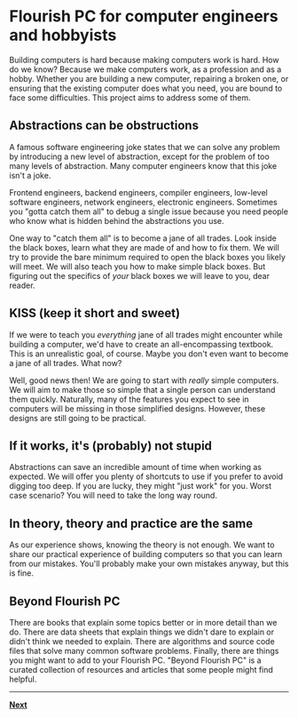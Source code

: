 # Flourish PC for computer engineers and hobbyists

Building computers is hard because making computers work is hard. How do we know? Because we make computers work, as a profession and as a hobby. Whether you are building a new computer, repairing a broken one, or ensuring that the existing computer does what you need, you are bound to face some difficulties. This project aims to address some of them.

## Abstractions can be obstructions
A famous software engineering joke states that we can solve any problem by introducing a new level of abstraction, except for the problem of too many levels of abstraction. Many computer engineers know that this joke isn't a joke.

Frontend engineers, backend engineers, compiler engineers, low-level software engineers, network engineers, electronic engineers. Sometimes you "gotta catch them all" to debug a single issue because you need people who know what is hidden behind the abstractions you use.

One way to "catch them all" is to become a jane of all trades. Look inside the black boxes, learn what they are made of and how to fix them. We will try to provide the bare minimum required to open the black boxes you likely will meet. We will also teach you how to make simple black boxes. But figuring out the specifics of _your_ black boxes we will leave to you, dear reader.

## KISS (keep it short and sweet)
If we were to teach you _everything_  jane of all trades might encounter while building a computer, we'd have to create an all-encompassing textbook. This is an unrealistic goal, of course. Maybe you don't even want to become a jane of all trades. What now?

Well, good news then! We are going to start with _really_ simple computers. We will aim to make those so simple that a single person can understand them quickly. Naturally, many of the features you expect to see in computers will be missing in those simplified designs. However, these designs are still going to be practical.

## If it works, it's (probably) not stupid
Abstractions can save an incredible amount of time when working as expected. We will offer you plenty of shortcuts to use if you prefer to avoid digging too deep. If you are lucky, they might "just work" for you. Worst case scenario? You will need to take the long way round.

## In theory, theory and practice are the same
As our experience shows, knowing the theory is not enough. We want to share our practical experience of building computers so that you can learn from our mistakes. You'll probably make your own mistakes anyway, but this is fine.

## Beyond Flourish PC
There are books that explain some topics better or in more detail than we do. There are data sheets that explain things we didn't dare to explain or didn't think we needed to explain. There are algorithms and source code files that solve many common software problems. Finally, there are things you might want to add to your Flourish PC. "Beyond Flourish PC" is a curated collection of resources and articles that some people might find helpful.

----
[**Next**](./001.md)
